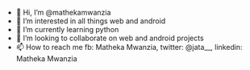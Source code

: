 - 👋 Hi, I’m @mathekamwanzia
- 👀 I’m interested in all things web and android
- 🌱 I’m currently learning python
- 💞️ I’m looking to collaborate on web and android projects
- 📫 How to reach me fb: Matheka Mwanzia, twitter: @jata__, linkedin: Matheka Mwanzia

<!---
mathekamwanzia/mathekamwanzia is a ✨ special ✨ repository because its `README.md` (this file) appears on your GitHub profile.
You can click the Preview link to take a look at your changes.
--->
